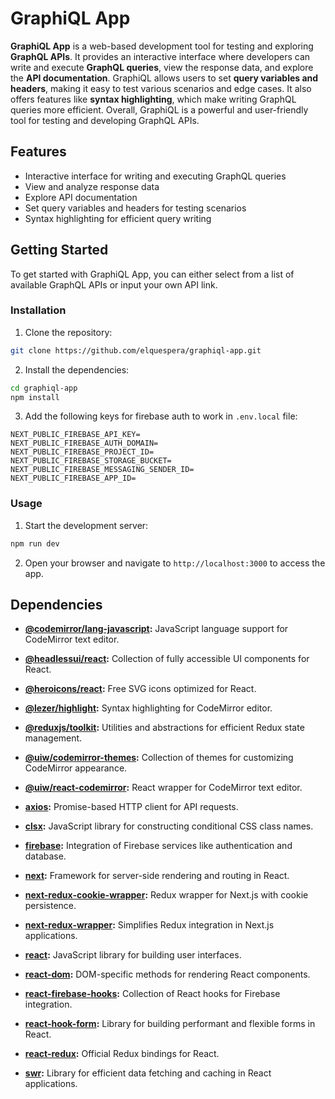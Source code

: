 # GraphiQL App

**GraphiQL App** is a web-based development tool for testing and exploring **GraphQL APIs**. It provides an interactive interface where developers can write and execute **GraphQL queries**, view the response data, and explore the **API documentation**. GraphiQL allows users to set **query variables and headers**, making it easy to test various scenarios and edge cases. It also offers features like **syntax highlighting**, which make writing GraphQL queries more efficient. Overall, GraphiQL is a powerful and user-friendly tool for testing and developing GraphQL APIs.

## Features

- Interactive interface for writing and executing GraphQL queries
- View and analyze response data
- Explore API documentation
- Set query variables and headers for testing scenarios
- Syntax highlighting for efficient query writing

## Getting Started

To get started with GraphiQL App, you can either select from a list of available GraphQL APIs or input your own API link.

### Installation

1. Clone the repository:

```bash
git clone https://github.com/elquespera/graphiql-app.git
```

2. Install the dependencies:

```bash
cd graphiql-app
npm install
```

3. Add the following keys for firebase auth to work in `.env.local` file:

```env
NEXT_PUBLIC_FIREBASE_API_KEY=
NEXT_PUBLIC_FIREBASE_AUTH_DOMAIN=
NEXT_PUBLIC_FIREBASE_PROJECT_ID=
NEXT_PUBLIC_FIREBASE_STORAGE_BUCKET=
NEXT_PUBLIC_FIREBASE_MESSAGING_SENDER_ID=
NEXT_PUBLIC_FIREBASE_APP_ID=
```

### Usage

1. Start the development server:

```bash
npm run dev
```

2. Open your browser and navigate to `http://localhost:3000` to access the app.

## Dependencies

- **[@codemirror/lang-javascript](https://www.npmjs.com/package/@codemirror/lang-javascript):** JavaScript language support for CodeMirror text editor.

- **[@headlessui/react](https://www.npmjs.com/package/@headlessui/react):** Collection of fully accessible UI components for React.

- **[@heroicons/react](https://www.npmjs.com/package/@heroicons/react):** Free SVG icons optimized for React.

- **[@lezer/highlight](https://www.npmjs.com/package/@lezer/highlight):** Syntax highlighting for CodeMirror editor.

- **[@reduxjs/toolkit](https://www.npmjs.com/package/@reduxjs/toolkit):** Utilities and abstractions for efficient Redux state management.

- **[@uiw/codemirror-themes](https://www.npmjs.com/package/@uiw/codemirror-themes):** Collection of themes for customizing CodeMirror appearance.

- **[@uiw/react-codemirror](https://www.npmjs.com/package/@uiw/react-codemirror):** React wrapper for CodeMirror text editor.

- **[axios](https://www.npmjs.com/package/axios):** Promise-based HTTP client for API requests.

- **[clsx](https://www.npmjs.com/package/clsx):** JavaScript library for constructing conditional CSS class names.

- **[firebase](https://www.npmjs.com/package/firebase):** Integration of Firebase services like authentication and database.

- **[next](https://www.npmjs.com/package/next):** Framework for server-side rendering and routing in React.

- **[next-redux-cookie-wrapper](https://www.npmjs.com/package/next-redux-cookie-wrapper):** Redux wrapper for Next.js with cookie persistence.

- **[next-redux-wrapper](https://www.npmjs.com/package/next-redux-wrapper):** Simplifies Redux integration in Next.js applications.

- **[react](https://www.npmjs.com/package/react):** JavaScript library for building user interfaces.

- **[react-dom](https://www.npmjs.com/package/react-dom):** DOM-specific methods for rendering React components.

- **[react-firebase-hooks](https://www.npmjs.com/package/react-firebase-hooks):** Collection of React hooks for Firebase integration.

- **[react-hook-form](https://www.npmjs.com/package/react-hook-form):** Library for building performant and flexible forms in React.

- **[react-redux](https://www.npmjs.com/package/react-redux):** Official Redux bindings for React.

- **[swr](https://www.npmjs.com/package/swr):** Library for efficient data fetching and caching in React applications.
